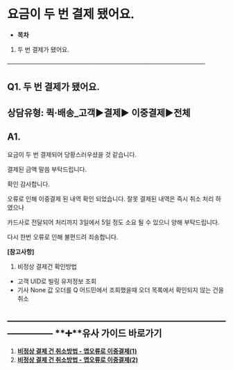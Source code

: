 # 요금이 두 번 결제 됐어요.

* **목차**

1. 두 번 결제가 됐어요.

──────────────────────────────────────────────

**Q1. 두 번 결제가 됐어요.**
--------------------

상담유형: 퀵·배송\_고객▶**결제**▶ 이중결제▶전체
------------------------------

**A1.**
-------

요금이 두 번 결제되어 당황스러우셨을 것 같습니다.

결제된 금액 말씀 부탁드립니다.

확인 감사합니다.

오류로 인해 이중결제 된 내역 확인 되었습니다. 잘못 결제된 내역은 즉시 취소 처리 하였으나

카드사로 전달되어 처리까지 3일에서 5일 정도 소요 될 수 있으니 양해 부탁드립니다.

다시 한번 오류로 인해 불편드려 죄송합니다.

**[참고사항]**

1. 비정상 결제건 확인방법

* 고객 UID로 빌링 유저정보 조회
* 기사 None 값 오더를 Q 어드민에서 조회했을때 오더 목록에서 확인되지 않는 건을 취소

**―****―****―****―****―****―****―****―****―****―****―****―****―****―****―****―****―****―****―****―****―****―****―****―****―****―****―****―****―** **➕****유사 가이드 바로가기**
----------------------------------------------------------------------------------------------------------------------------------------------------------------------

1. [**비정상 결제 건 취소방법 - 앱오류로 이중결제(1)**](https://kakaomobilitysupport.zendesk.com/hc/ko/articles/32678892280601-%EB%B9%84%EC%A0%95%EC%83%81-%EA%B2%B0%EC%A0%9C%EA%B1%B4-%EC%B7%A8%EC%86%8C-%EB%B0%A9%EB%B2%95-%EC%95%B1%EC%98%A4%EB%A5%98%EB%A1%9C-%EC%9D%B4%EC%A4%91%EA%B2%B0%EC%A0%9C-1)
2. [**비정상 결제 건 취소방법 - 앱오류로 이중결제(2)**](https://kakaomobilitysupport.zendesk.com/hc/ko/articles/32678955780249-%EB%B9%84%EC%A0%95%EC%83%81-%EA%B2%B0%EC%A0%9C%EA%B1%B4-%EC%B7%A8%EC%86%8C-%EB%B0%A9%EB%B2%95-%EC%95%B1%EC%98%A4%EB%A5%98%EB%A1%9C-%EC%9D%B4%EC%A4%91%EA%B2%B0%EC%A0%9C-2)